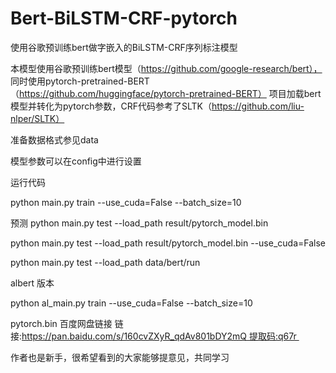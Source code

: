 # Bert-BiLSTM-CRF-pytorch
使用谷歌预训练bert做字嵌入的BiLSTM-CRF序列标注模型

本模型使用谷歌预训练bert模型（https://github.com/google-research/bert）， 
同时使用pytorch-pretrained-BERT（https://github.com/huggingface/pytorch-pretrained-BERT）
项目加载bert模型并转化为pytorch参数，CRF代码参考了SLTK（https://github.com/liu-nlper/SLTK）

准备数据格式参见data

模型参数可以在config中进行设置

运行代码

python main.py train --use_cuda=False --batch_size=10 

预测
python main.py test  --load_path result/pytorch_model.bin

python main.py test  --load_path result/pytorch_model.bin --use_cuda=False 


python main.py test --load_path data/bert/run



albert 版本

python al_main.py train --use_cuda=False --batch_size=10







pytorch.bin  百度网盘链接   链接:https://pan.baidu.com/s/160cvZXyR_qdAv801bDY2mQ 提取码:q67r 

作者也是新手，很希望看到的大家能够提意见，共同学习
